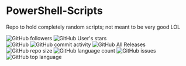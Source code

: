 # PowerShell-Scripts
Repo to hold completely random scripts; not meant to be very good LOL



<img alt="GitHub followers" src="https://img.shields.io/github/followers/loganflook?style=social">
<img alt="GitHub User's stars" src="https://img.shields.io/github/stars/loganflook?style=social"><BR />
<img alt="GitHub" src="https://img.shields.io/github/license/loganflook/PowerShell-Scripts">
<img alt="GitHub commit activity" src="https://img.shields.io/github/commit-activity/m/loganflook/PowerShell-Scripts">
<img alt="GitHub All Releases" src="https://img.shields.io/github/downloads/loganflook/PowerShell-Scripts/total">
<img alt="GitHub repo size" src="https://img.shields.io/github/repo-size/loganflook/PowerShell-Scripts">
<img alt="GitHub language count" src="https://img.shields.io/github/languages/count/loganflook/PowerShell-Scripts">
<img alt="GitHub issues" src="https://img.shields.io/github/issues/loganflook/PowerShell-Scripts">
<img alt="GitHub top language" src="https://img.shields.io/github/languages/top/loganflook/PowerShell-Scripts">